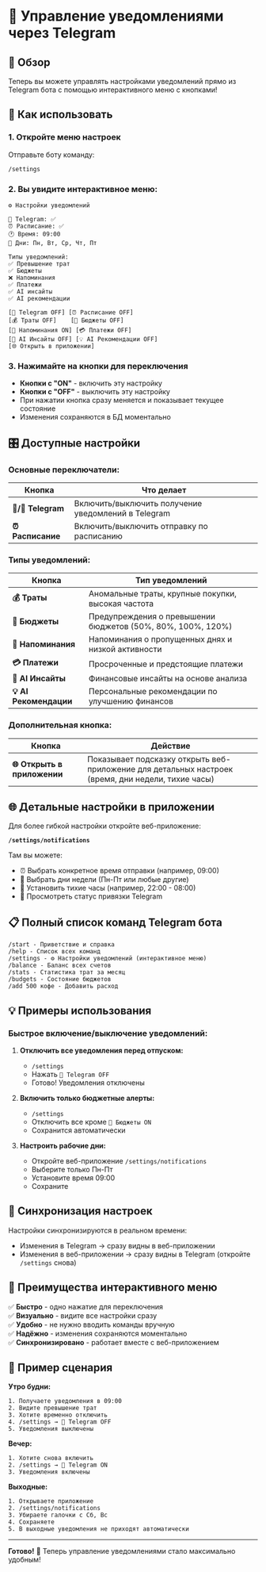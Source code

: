 # 📱 Управление уведомлениями через Telegram

## 🎯 Обзор

Теперь вы можете управлять настройками уведомлений прямо из Telegram бота с помощью интерактивного меню с кнопками!

## 🚀 Как использовать

### 1. Откройте меню настроек

Отправьте боту команду:
```
/settings
```

### 2. Вы увидите интерактивное меню:

```
⚙️ Настройки уведомлений

📱 Telegram: ✅
⏰ Расписание: ✅
🕐 Время: 09:00
📅 Дни: Пн, Вт, Ср, Чт, Пт

Типы уведомлений:
✅ Превышение трат
✅ Бюджеты
❌ Напоминания
✅ Платежи
✅ AI инсайты
✅ AI рекомендации

[🔕 Telegram OFF] [⏰ Расписание OFF]
[💰 Траты OFF]    [🎯 Бюджеты OFF]
[📝 Напоминания ON] [💳 Платежи OFF]
[🤖 AI Инсайты OFF] [💡 AI Рекомендации OFF]
[🌐 Открыть в приложении]
```

### 3. Нажимайте на кнопки для переключения

- **Кнопки с "ON"** - включить эту настройку
- **Кнопки с "OFF"** - выключить эту настройку
- При нажатии кнопка сразу меняется и показывает текущее состояние
- Изменения сохраняются в БД моментально

## 🎛️ Доступные настройки

### Основные переключатели:

| Кнопка | Что делает |
|--------|------------|
| **🔔/🔕 Telegram** | Включить/выключить получение уведомлений в Telegram |
| **⏰ Расписание** | Включить/выключить отправку по расписанию |

### Типы уведомлений:

| Кнопка | Тип уведомлений |
|--------|-----------------|
| **💰 Траты** | Аномальные траты, крупные покупки, высокая частота |
| **🎯 Бюджеты** | Предупреждения о превышении бюджетов (50%, 80%, 100%, 120%) |
| **📝 Напоминания** | Напоминания о пропущенных днях и низкой активности |
| **💳 Платежи** | Просроченные и предстоящие платежи |
| **🤖 AI Инсайты** | Финансовые инсайты на основе анализа |
| **💡 AI Рекомендации** | Персональные рекомендации по улучшению финансов |

### Дополнительная кнопка:

| Кнопка | Действие |
|--------|----------|
| **🌐 Открыть в приложении** | Показывает подсказку открыть веб-приложение для детальных настроек (время, дни недели, тихие часы) |

## 🌐 Детальные настройки в приложении

Для более гибкой настройки откройте веб-приложение:

**`/settings/notifications`**

Там вы можете:
- ⏰ Выбрать конкретное время отправки (например, 09:00)
- 📅 Выбрать дни недели (Пн-Пт или любые другие)
- 🔕 Установить тихие часы (например, 22:00 - 08:00)
- 👀 Просмотреть статус привязки Telegram

## 📋 Полный список команд Telegram бота

```
/start - Приветствие и справка
/help - Список всех команд
/settings - ⚙️ Настройки уведомлений (интерактивное меню)
/balance - Баланс всех счетов
/stats - Статистика трат за месяц
/budgets - Состояние бюджетов
/add 500 кофе - Добавить расход
```

## 💡 Примеры использования

### Быстрое включение/выключение уведомлений:

1. **Отключить все уведомления перед отпуском:**
   - `/settings`
   - Нажать `🔕 Telegram OFF`
   - Готово! Уведомления отключены

2. **Включить только бюджетные алерты:**
   - `/settings`
   - Отключить все кроме `🎯 Бюджеты ON`
   - Сохранится автоматически

3. **Настроить рабочие дни:**
   - Откройте веб-приложение `/settings/notifications`
   - Выберите только Пн-Пт
   - Установите время 09:00
   - Сохраните

## 🔄 Синхронизация настроек

Настройки синхронизируются в реальном времени:
- Изменения в Telegram → сразу видны в веб-приложении
- Изменения в веб-приложении → сразу видны в Telegram (откройте `/settings` снова)

## 🎉 Преимущества интерактивного меню

✅ **Быстро** - одно нажатие для переключения  
✅ **Визуально** - видите все настройки сразу  
✅ **Удобно** - не нужно вводить команды вручную  
✅ **Надёжно** - изменения сохраняются моментально  
✅ **Синхронизировано** - работает вместе с веб-приложением  

## 📱 Пример сценария

**Утро будни:**
```
1. Получаете уведомления в 09:00
2. Видите превышение трат
3. Хотите временно отключить
4. /settings → 🔕 Telegram OFF
5. Уведомления выключены
```

**Вечер:**
```
1. Хотите снова включить
2. /settings → 🔔 Telegram ON
3. Уведомления включены
```

**Выходные:**
```
1. Открываете приложение
2. /settings/notifications
3. Убираете галочки с Сб, Вс
4. Сохраняете
5. В выходные уведомления не приходят автоматически
```

---

**Готово!** 🎊 Теперь управление уведомлениями стало максимально удобным!
